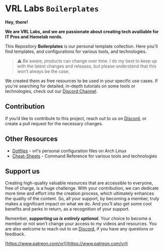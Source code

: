 # VRL Labs `Boilerplates`


**Hey, there!**

**We are VRL Labs, and we are passionate about creating tech availiable for IT Pros and Homelab nerds.**

This Repository **Boilerplates** is our personal template collection. Here you'll find templates, and configurations for various tools, and technologies.

> :warning: Be aware, products can change over time. I do my best to keep up with the latest changes and releases, but please understand that this won’t always be the case.

We created them as free resources to be used in your specific use cases. If you're searching for detailed, in-depth tutorials on some tools or technologies, check out our [Discord Channel](https://discord.gg/vrl).

## Contribution

If you’d like to contribute to this project, reach out to us on [Discord](https://discord.gg/vrl), or create a pull request for the necessary changes.

## Other Resources

- [Dotfiles](https://github.com/itsvrl/dotfiles) - vrl's personal configuration files on Arch Linux
- [Cheat-Sheets](https://github.com/vrl-labs/cheat-sheets) - Command Reference for various tools and technologies

## Support us

Creating high-quality valuable resources that are accessible to everyone, free of charge, is a huge challenge. With your contribution, we can dedicate more time and effort into the creation process, which ultimately enhances the quality of the content. So, all your support, by becoming a member, truly makes a significant impact on what we do. And you’ll also get some cool benefits and perks in return, as a recognition of your support.

Remember, ***supporting us is entirely optional.*** Your choice to become a member or not won't change your access to my videos and resources. You are also welcome to reach out to on [Discord](https://discord.gg/vrl), if you have any questions or feedback.

[https://www.patreon.com/vrl](https://www.patreon.com/vrl)
